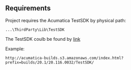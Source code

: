 ## Requirements

Project requires the Acumatica TestSDK by physical path: 
```
...\ThirdParty\Lib\TestSDK
```

The TestSDK coulb be found by [link](http://acumatica-builds.s3.amazonaws.com/index.html?prefix=builds/)

Example: 
```
http://acumatica-builds.s3.amazonaws.com/index.html?prefix=builds/20.1/20.116.0032/TestSDK/
```
